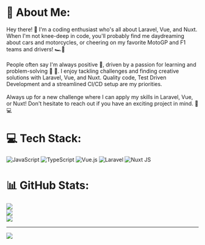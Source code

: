 # 💫 About Me:
Hey there! 🚀 I'm a coding enthusiast who's all about Laravel, Vue, and Nuxt. When I'm not knee-deep in code, you'll probably find me daydreaming about cars and motorcycles, or cheering on my favorite MotoGP and F1 teams and drivers! 🏎️💨<br><br>People often say I'm always positive 🌟, driven by a passion for learning and problem-solving 🧠 🧠. I enjoy tackling challenges and finding creative solutions with Laravel, Vue, and Nuxt. Quality code, Test Driven Development and a streamlined CI/CD setup are my priorities.<br><br>Always up for a new challenge where I can apply my skills in Laravel, Vue, or Nuxt! Don't hesitate to reach out if you have an exciting project in mind. 🚀💻


# 💻 Tech Stack:
![JavaScript](https://img.shields.io/badge/javascript-%23323330.svg?style=for-the-badge&logo=javascript&logoColor=%23F7DF1E) ![TypeScript](https://img.shields.io/badge/typescript-%23007ACC.svg?style=for-the-badge&logo=typescript&logoColor=white) ![Vue.js](https://img.shields.io/badge/vue.js-%2335495e.svg?style=for-the-badge&logo=vuedotjs&logoColor=%234FC08D) ![Laravel](https://img.shields.io/badge/laravel-%23FF2D20.svg?style=for-the-badge&logo=laravel&logoColor=white) ![Nuxt JS](https://img.shields.io/badge/Nuxt-002E3B?style=for-the-badge&logo=nuxt.js&logoColor=#00DC82)
# 📊 GitHub Stats:
![](https://github-readme-stats.vercel.app/api?username=AnthonySchuijlenburg&theme=darcula&hide_border=false&include_all_commits=true&count_private=true)<br/>
![](https://github-readme-streak-stats.herokuapp.com/?user=AnthonySchuijlenburg&theme=darcula&hide_border=false)<br/>
![](https://github-readme-stats.vercel.app/api/top-langs/?username=AnthonySchuijlenburg&theme=darcula&hide_border=false&include_all_commits=true&count_private=true&layout=compact)

---
[![](https://visitcount.itsvg.in/api?id=AnthonySchuijlenburg&icon=0&color=0)](https://visitcount.itsvg.in)